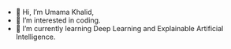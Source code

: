 - 👋 Hi, I’m Umama Khalid,
- 👀 I’m interested in coding.
- 🌱 I’m currently learning Deep Learning and Explainable Artificial Intelligence.
<!---
- 💞️ I’m looking to collaborate on ...
- 📫 How to reach me ...

umamakhalid/umamakhalid is a ✨ special ✨ repository because its `README.md` (this file) appears on your GitHub profile.
You can click the Preview link to take a look at your changes.
--->

